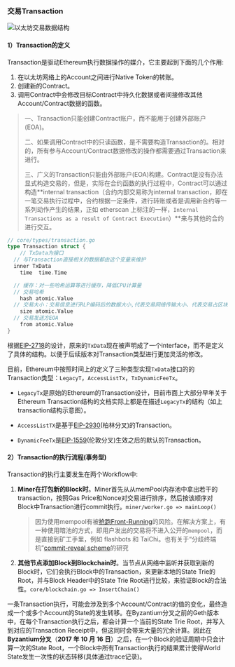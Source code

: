 

### 交易Transaction

![以太坊交易数据结构](https://img.learnblockchain.cn/2019/04/24_transaction-struct.png!de)

#### 1）Transaction的定义

Transaction是驱动Ethereum执行数据操作的媒介，它主要起到下面的几个作用:

1. 在以太坊网络上的Account之间进行Native Token的转账。
2. 创建新的Contract。
3. 调用Contract中会修改目标Contract中持久化数据或者间接修改其他Account/Contract数据的函数。

> 一、Transaction只能创建Contract账户，而不能用于创建外部账户(EOA)。
>
> 二、如果调用Contract中的只读函数，是不需要构造Transaction的。相对的，所有参与Account/Contract数据修改的操作都需要通过Transaction来进行。
>
> 三、广义的Transaction只能由外部账户(EOA)构建。Contract是没有办法显式构造交易的，但是，实际在合约函数的执行过程中，Contract可以通过构造**internal transaction（合约内部交易称为internal transaction，即在一笔交易执行过程中，合约根据一定条件，进行转账或者是调用新合约等一系列动作产生的结果，正如 etherscan 上标注的一样，`Internal Transactions as a result of Contract Execution`）**来与其他的合约进行交互。

```go
// core/types/transaction.go
type Transaction struct {
	// TxData为接口
  // 与Transaction直接相关的数据都由这个变量来维护
  inner TxData   
	time  time.Time 

  // 缓存：对一些哈希运算等进行缓存，降低CPU计算量
  // 交易哈希
	hash atomic.Value
  // 交易大小：交易信息进行RLP编码后的数据大小,代表交易网络传输大小、代表交易占区块大小、代表交易存储大小。   // 每笔交易进入交易池都需要检查交易大小是否超过32KB
	size atomic.Value
  // 交易发送方EOA
	from atomic.Value
}
```

根据[EIP-2718](https://eips.ethereum.org/EIPS/eip-2718)的设计，原来的`TxData`现在被声明成了一个interface，而不是定义了具体的结构。以便于后续版本对Transaction类型进行更加灵活的修改。

目前，Ethereum中按照时间上的定义了三种类型实现`TxData`接口的的Transaction类型：`LegacyT`，`AccessListTx`，`TxDynamicFeeTx`。

- `LegacyTx`是原始的Ethereum的Transaction设计，目前市面上大部分早年关于Ethereum Transaction结构的文档实际上都是在描述`LegacyTx`的结构（如上transaction结构示意图）。

- `AccessListTX`是基于[EIP-2930](https://support.token.im/hc/zh-cn/articles/900004927906-%E4%BB%A5%E5%A4%AA%E5%9D%8A%E6%9F%8F%E6%9E%97-Berlin-%E5%8D%87%E7%BA%A7%E5%85%AC%E5%91%8A)(柏林分叉)的Transaction。

- `DynamicFeeTx`是[EIP-1559](https://eips.ethereum.org/EIPS/eip-1559)(伦敦分叉)生效之后的默认的Transaction。

#### 2）Transaction的执行流程(事务型)

Transaction的执行主要发生在两个Workflow中:

1. **Miner在打包新的Block时**。Miner首先从从memPool内存池中拿出若干的transaction，按照Gas Price和Nonce对交易进行排序，然后按该顺序对Block中Transaction进行commit执行。`miner/worker.go => mainLoop()`

   > 因为使用mempool有被[抢跑Front-Running](https://github.com/AmazingAng/WTF-Solidity/tree/main/S11_Frontrun)的风险。在解决方案上，有一种使用暗池的方式，即用户发出的交易将不进入公开的`mempool`，而是直接到矿工手里，例如 flashbots 和 TaiChi。也有关于“分歧终端机”[commit-reveal scheme](https://www.geekmeta.com/article/1239071.html)的研究

2. **其他节点添加Block到Blockchain时**。当节点从网络中监听并获取到新的Block时，它们会执行Block中的Transaction，来更新本地的State Trie的 Root，并与Block Header中的State Trie Root进行比较，来验证Block的合法性。`core/blockchain.go => InsertChain()`

一条Transaction执行，可能会涉及到多个Account/Contract的值的变化，最终造成一个或多个Account的State的发生转移。在Byzantium分叉之前的Geth版本中，在每个Transaction执行之后，都会计算一个当前的State Trie Root，并写入到对应的Transaction Receipt中，但这同时会带来大量的冗余计算。因此在**Byzantium分叉**（**2017 年 10 月 16 日**）之后，在一个Block的验证周期中只会计算一次的State Root，一个Block中所有Transaction执行的结果累计使得World State发生一次性的状态转移(具体通过trace记录)。

### 
